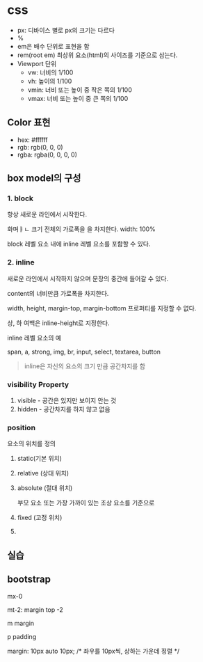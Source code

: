 # css



- px: 디바이스 별로 px의 크기는 다르다
- %
- em은 배수 단위로 표현을 함
- rem(root em) 최상위 요소(html)의 사이즈를 기준으로 삼는다.
- Viewport 단위
  - vw: 너비의 1/100
  - vh: 높이의 1/100
  - vmin: 너비 또는 높이 중 작은 쪽의 1/100
  - vmax: 너비 또는 높이 중 큰 쪽의 1/100

## Color 표현

- hex: #ffffff
- rgb: rgb(0, 0, 0)
- rgba: rgba(0, 0, 0, 0)



## box model의 구성

### 1. block

항상 새로운 라인에서 시작한다.

화며ㅑㄴ 크기 전체의 가로폭을 을 차지한다. width: 100%

block 레벨 요소 내에 inline 레벨 요소를 포함할 수 있다.



### 2. inline

새로운 라인에서 시작하지 않으며 문장의 중간에 들어갈 수 있다.

content의 너비만큼 가로폭을 차지한다.

width, height, margin-top, margin-bottom 프로퍼티를 지정할 수 없다.

상, 하 여백은 inline-height로 지정한다.



inline 레벨 요소의 예

span, a, strong, img, br, input, select, textarea, button



> inline은 자신의 요소의 크기 만큼 공간차지를 함

### visibility Property

1. visible - 공간은 있지만 보이지 안는 것
2. hidden - 공간차지를 하지 않고 없음

### position

요소의 위치를 정의

1. static(기본 위치)

2. relative (상대 위치)

3. absolute (절대 위치)

   부모 요소 또는 가장 가까이 있는 조상 요소를 기준으로

4. fixed (고정 위치)

5. 

## 실습



## bootstrap

mx-0

mt-2: margin top -2

m margin

p padding

margin: 10px auto 10px; /* 좌우를 10px씩, 상하는 가운데 정렬  */